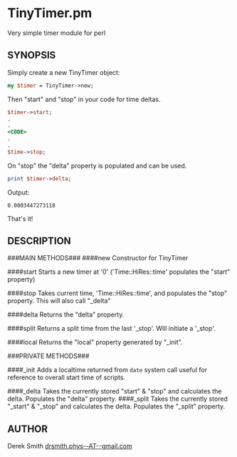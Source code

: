 TinyTimer.pm
==========
Very simple timer module for perl

SYNOPSIS
------

Simply create a new TinyTimer object:

```perl
my $timer = TinyTimer->new;
```

Then "start" and "stop" in your code for time deltas.

```perl
$timer->start;
.
.
<CODE>
.
.
$time->stop;
```

On "stop" the "delta" property is populated and can be used.

```perl
print $timer->delta;
```

Output:
```
0.0003447273118
```

That's it!

DESCRIPTION
-----
###MAIN METHODS###
####new
Constructor for TinyTimer

####start
Starts a new timer at '0' ('Time::HiRes::time' populates the "start" property)

####stop
Takes current time, 'Time::HiRes::time', and populates the "stop" property. This will also call "_delta"

####delta
Returns the "delta" property.

####split
Returns a split time from the last '_stop'. Will initiate a '_stop'.

####local
Returns the "local" property generated by "_init".

###PRIVATE METHODS###

####_init
Adds a localtime returned from `date` system call useful for reference to overall start time of scripts.

####_delta
Takes the currently stored "start" & "stop" and calculates the delta. Populates the "delta" property.
####_split
Takes the currently stored "_start" & "_stop" and calculates the delta. Populates the "_split" property.

AUTHOR
----
Derek Smith
[drsmith.phys--AT--gmail.com](drsmith.phys@gmail.com)
